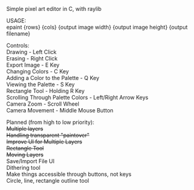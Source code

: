 Simple pixel art editor in C, with raylib

USAGE:  
epaint {rows} {cols} {output image width} {output image height} {output filename}

Controls:  
Drawing - Left Click  
Erasing - Right Click  
Export Image - E Key  
Changing Colors - C Key  
Adding a Color to the Palette - Q Key  
Viewing the Palette - S Key   
Rectangle Tool - Holding R Key  
Scrolling Through Palette Colors - Left/Right Arrow Keys  
Camera Zoom - Scroll Wheel  
Camera Movement - Middle Mouse Button  

Planned (from high to low priority):  
~~Multiple layers~~  
~~Handling transparent "paintover"~~  
~~Improve UI for Multiple Layers~~  
~~Rectangle Tool~~  
~~Moving Layers~~  
Save/Import File UI  
Dithering tool  
Make things accessible through buttons, not keys  
Circle, line, rectangle outline tool    